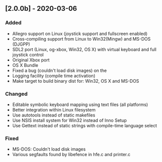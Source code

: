 ## [2.0.0b] - 2020-03-06

### Added
- Allegro support on Linux (joystick support and fullscreen enabled)
- Cross-compiling support from Linux to Win32(Mingw) and MS-DOS (DJGPP)
- SDL2 port (Linux, og-xbox, Win32, OS X) with virtual keyboard and full joystick control
- Original Xbox port
- OS X Bundle
- Fixed a bug (couldn't load disk images) on the 
- Logging facility (compile time activation)
- Make target to build binary dist for: Win32, OS X and MS-DOS

### Changed
- Editable symbolic keyboard mapping using text files (all platforms)
- Better integration within Linux filesystem
- Use autotools instead of static makefiles
- Use NSIS install system for Win32 instead of Inno Setup
- Use Gettext instead of static strings with compile-time language select

### Fixed
- MS-DOS: Couldn't load disk images
- Various segfaults found by libefence in hfe.c and printer.c


